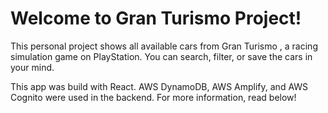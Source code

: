 # Welcome to Gran Turismo Project!

This personal project shows all available cars from Gran Turismo , a racing simulation game on PlayStation. You can search, filter, or save the cars in your mind. 

This app was build with React. AWS DynamoDB, AWS Amplify, and AWS Cognito were used in the backend. For more information, read below!